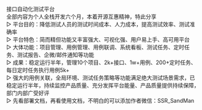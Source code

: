 接口自动化测试平台  
全部内容为个人全栈开发六个月，本着开源互惠精神，特此分享  
▷ 平台目的：降低测试人员的测试时间成本、人力成本，提高测试效率、测试准确率  
▷ 平台特色：简而精但功能又丰富强大、可视化强、用户易上手、高可用平台  
▷ 大体功能：项目管理、用例管理、用例联调、系统看板、测试任务、定时任务、测试报告、企微/邮件通知等功能  
▷ 成果：稳定运行半年，管理10个项目、2k+接口、1w+用例、200+定时任务、每日定时任务执行用例5k+  
▷ 强大的用例关联，全局环境、测试任务策略等功能满足绝大测试场景需求，已稳定运行半年，持续监控产品质量、充分发挥平台能量、产品质量提供持续保障，部门内部广受好评  
▷ 先看部署文档，再看使用文档，不明白的可以添加作者微信：SSR_SandMan  
